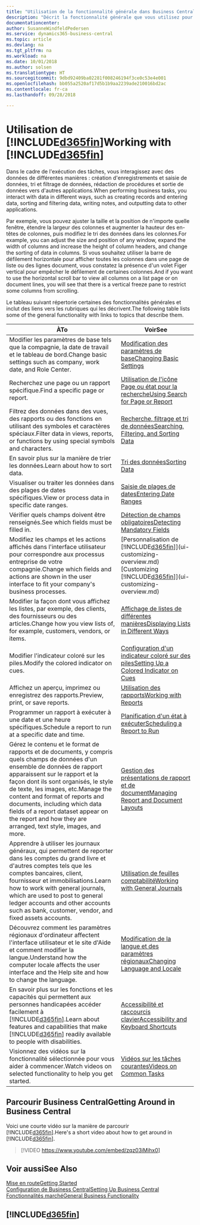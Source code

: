 ```yaml
---
title: "Utilisation de la fonctionnalité générale dans Business Central | Microsoft Docs"
description: "Décrit la fonctionnalité générale que vous utilisez pour interagir avec des données dans Business Central, par exemple entrer les valeurs, trier les données, et modifier les vues."
documentationcenter: 
author: SusanneWindfeldPedersen
ms.service: dynamics365-business-central
ms.topic: article
ms.devlang: na
ms.tgt_pltfrm: na
ms.workload: na
ms.date: 10/01/2018
ms.author: solsen
ms.translationtype: HT
ms.sourcegitcommit: 9dbd92409ba02281f008246194f3ce0c53e4e001
ms.openlocfilehash: bb055a2520af17d5b1b9aa2239ade210016bd2ac
ms.contentlocale: fr-ca
ms.lasthandoff: 09/28/2018

---
```

# <a name="working-with-included365finincludesd365finmdmd"></a><span data-ttu-id="185bb-103">Utilisation de [!INCLUDE[d365fin](includes/d365fin_md.md)]</span><span class="sxs-lookup"><span data-stu-id="185bb-103">Working with [!INCLUDE[d365fin](includes/d365fin_md.md)]</span></span>
<span data-ttu-id="185bb-104">Dans le cadre de l'exécution des tâches, vous interagissez avec des données de différentes manières : création d'enregistrements et saisie de données, tri et filtrage de données, rédaction de procédures et sortie de données vers d'autres applications.</span><span class="sxs-lookup"><span data-stu-id="185bb-104">When performing business tasks, you interact with data in different ways, such as creating records and entering data, sorting and filtering data, writing notes, and outputting data to other applications.</span></span>

<span data-ttu-id="185bb-105">Par exemple, vous pouvez ajuster la taille et la position de n'importe quelle fenêtre, étendre la largeur des colonnes et augmenter la hauteur des en-têtes de colonnes, puis modifiez le tri des données dans les colonnes.</span><span class="sxs-lookup"><span data-stu-id="185bb-105">For example, you can adjust the size and position of any window, expand the width of columns and increase the height of column headers, and change the sorting of data in columns.</span></span> <span data-ttu-id="185bb-106">Si vous souhaitez utiliser la barre de défilement horizontale pour afficher toutes les colonnes dans une page de liste ou des lignes document, vous constatez la présence d'un volet Figer vertical pour empêcher le défilement de certaines colonnes.</span><span class="sxs-lookup"><span data-stu-id="185bb-106">And if you want to use the horizontal scroll bar to view all columns on a list page or on document lines, you will see that there is a vertical freeze pane to restrict some columns from scrolling.</span></span>

<span data-ttu-id="185bb-107">Le tableau suivant répertorie certaines des fonctionnalités générales et inclut des liens vers les rubriques qui les décrivent.</span><span class="sxs-lookup"><span data-stu-id="185bb-107">The following table lists some of the general functionality with links to topics that describe them.</span></span>

| <span data-ttu-id="185bb-108">À</span><span class="sxs-lookup"><span data-stu-id="185bb-108">To</span></span> | <span data-ttu-id="185bb-109">Voir</span><span class="sxs-lookup"><span data-stu-id="185bb-109">See</span></span> |
| --- | --- |
| <span data-ttu-id="185bb-110">Modifier les paramètres de base tels que la compagnie, la date de travail et le tableau de bord.</span><span class="sxs-lookup"><span data-stu-id="185bb-110">Change basic settings such as company, work date, and Role Center.</span></span> |[<span data-ttu-id="185bb-111">Modification des paramètres de base</span><span class="sxs-lookup"><span data-stu-id="185bb-111">Changing Basic Settings</span></span>](ui-change-basic-settings.md) |
| <span data-ttu-id="185bb-112">Recherchez une page ou un rapport spécifique.</span><span class="sxs-lookup"><span data-stu-id="185bb-112">Find a specific page or report.</span></span> |[<span data-ttu-id="185bb-113">Utilisation de l'icône Page ou état pour la recherche</span><span class="sxs-lookup"><span data-stu-id="185bb-113">Using Search for Page or Report</span></span>](ui-search.md) |
| <span data-ttu-id="185bb-114">Filtrez des données dans des vues, des rapports ou des fonctions en utilisant des symboles et caractères spéciaux.</span><span class="sxs-lookup"><span data-stu-id="185bb-114">Filter data in views, reports, or functions by using special symbols and characters.</span></span> |[<span data-ttu-id="185bb-115">Recherche, filtrage et tri de données</span><span class="sxs-lookup"><span data-stu-id="185bb-115">Searching, Filtering, and Sorting Data</span></span>](ui-enter-criteria-filters.md) |
| <span data-ttu-id="185bb-116">En savoir plus sur la manière de trier les données.</span><span class="sxs-lookup"><span data-stu-id="185bb-116">Learn about how to sort data.</span></span> |[<span data-ttu-id="185bb-117">Tri des données</span><span class="sxs-lookup"><span data-stu-id="185bb-117">Sorting Data</span></span>](ui-sorting.md) |
| <span data-ttu-id="185bb-118">Visualiser ou traiter les données dans des plages de dates spécifiques.</span><span class="sxs-lookup"><span data-stu-id="185bb-118">View or process data in specific date ranges.</span></span> |[<span data-ttu-id="185bb-119">Saisie de plages de dates</span><span class="sxs-lookup"><span data-stu-id="185bb-119">Entering Date Ranges</span></span>](ui-enter-date-ranges.md) |
| <span data-ttu-id="185bb-120">Vérifier quels champs doivent être renseignés.</span><span class="sxs-lookup"><span data-stu-id="185bb-120">See which fields must be filled in.</span></span> |[<span data-ttu-id="185bb-121">Détection de champs obligatoires</span><span class="sxs-lookup"><span data-stu-id="185bb-121">Detecting Mandatory Fields</span></span>](ui-mandatory-fields.md) |
| <span data-ttu-id="185bb-122">Modifiez les champs et les actions affichés dans l'interface utilisateur pour correspondre aux processus entreprise de votre compagnie.</span><span class="sxs-lookup"><span data-stu-id="185bb-122">Change which fields and actions are shown in the user interface to fit your company's business processes.</span></span> |<span data-ttu-id="185bb-123">[Personnalisation de [!INCLUDE[d365fin](includes/d365fin_md.md)]](ui-customizing-overview.md)</span><span class="sxs-lookup"><span data-stu-id="185bb-123">[Customizing [!INCLUDE[d365fin](includes/d365fin_md.md)]](ui-customizing-overview.md)</span></span> |
| <span data-ttu-id="185bb-124">Modifier la façon dont vous affichez les listes, par exemple, des clients, des fournisseurs ou des articles.</span><span class="sxs-lookup"><span data-stu-id="185bb-124">Change how you view lists of, for example, customers, vendors, or items.</span></span> |[<span data-ttu-id="185bb-125">Affichage de listes de différentes manières</span><span class="sxs-lookup"><span data-stu-id="185bb-125">Displaying Lists in Different Ways</span></span>](across-display-lists-different-views.md) |
| <span data-ttu-id="185bb-126">Modifier l'indicateur coloré sur les piles.</span><span class="sxs-lookup"><span data-stu-id="185bb-126">Modify the colored indicator on cues.</span></span> |[<span data-ttu-id="185bb-127">Configuration d'un indicateur coloré sur des piles</span><span class="sxs-lookup"><span data-stu-id="185bb-127">Setting Up a Colored Indicator on Cues</span></span>](ui-how-setup-colored-indicator-cues.md) |
|<span data-ttu-id="185bb-128">Affichez un aperçu, imprimez ou enregistrez des rapports.</span><span class="sxs-lookup"><span data-stu-id="185bb-128">Preview, print, or save reports.</span></span>|[<span data-ttu-id="185bb-129">Utilisation des rapports</span><span class="sxs-lookup"><span data-stu-id="185bb-129">Working with Reports</span></span>](ui-work-report.md)|
| <span data-ttu-id="185bb-130">Programmer un rapport à exécuter à une date et une heure spécifiques.</span><span class="sxs-lookup"><span data-stu-id="185bb-130">Schedule a report to run at a specific date and time.</span></span> |[<span data-ttu-id="185bb-131">Planification d'un état à exécuter</span><span class="sxs-lookup"><span data-stu-id="185bb-131">Scheduling a Report to Run</span></span>](ui-work-report.md#ScheduleReport) |
| <span data-ttu-id="185bb-132">Gérez le contenu et le format de rapports et de documents, y compris quels champs de données d'un ensemble de données de rapport apparaissent sur le rapport et la façon dont ils sont organisés, le style de texte, les images, etc.</span><span class="sxs-lookup"><span data-stu-id="185bb-132">Manage the content and format of reports and documents, including which data fields of a report dataset appear on the report and how they are arranged, text style, images, and more.</span></span>|[<span data-ttu-id="185bb-133">Gestion des présentations de rapport et de document</span><span class="sxs-lookup"><span data-stu-id="185bb-133">Managing Report and Document Layouts</span></span>](ui-manage-report-layouts.md) |
| <span data-ttu-id="185bb-134">Apprendre à utiliser les journaux généraux, qui permettent de reporter dans les comptes du grand livre et d'autres comptes tels que les comptes bancaires, client, fournisseur et immobilisations.</span><span class="sxs-lookup"><span data-stu-id="185bb-134">Learn how to work with general journals, which are used to post to general ledger accounts and other accounts such as bank, customer, vendor, and fixed assets accounts.</span></span> |[<span data-ttu-id="185bb-135">Utilisation de feuilles comptabilité</span><span class="sxs-lookup"><span data-stu-id="185bb-135">Working with General Journals</span></span>](ui-work-general-journals.md) |
|<span data-ttu-id="185bb-136">Découvrez comment les paramètres régionaux d'ordinateur affectent l'interface utilisateur et le site d'Aide et comment modifier la langue.</span><span class="sxs-lookup"><span data-stu-id="185bb-136">Understand how the computer locale affects the user interface and the Help site and how to change the language.</span></span>|[<span data-ttu-id="185bb-137">Modification de la langue et des paramètres régionaux</span><span class="sxs-lookup"><span data-stu-id="185bb-137">Changing Language and Locale</span></span>](about-locale-language.md)|
|<span data-ttu-id="185bb-138">En savoir plus sur les fonctions et les capacités qui permettent aux personnes handicapées accéder facilement à [!INCLUDE[d365fin](includes/d365fin_md.md)].</span><span class="sxs-lookup"><span data-stu-id="185bb-138">Learn about features and capabilities that make [!INCLUDE[d365fin](includes/d365fin_md.md)] readily available to people with disabilities.</span></span>|[<span data-ttu-id="185bb-139">Accessibilité et raccourcis clavier</span><span class="sxs-lookup"><span data-stu-id="185bb-139">Accessibility and Keyboard Shortcuts</span></span>](ui-accessibility.md)|
|<span data-ttu-id="185bb-140">Visionnez des vidéos sur la fonctionnalité sélectionnée pour vous aider à commencer.</span><span class="sxs-lookup"><span data-stu-id="185bb-140">Watch videos on selected functionality to help you get started.</span></span>|[<span data-ttu-id="185bb-141">Vidéos sur les tâches courantes</span><span class="sxs-lookup"><span data-stu-id="185bb-141">Videos on Common Tasks</span></span>](across-videos.md)|  

## <a name="getting-around-in-business-central"></a><span data-ttu-id="185bb-142">Parcourir Business Central</span><span class="sxs-lookup"><span data-stu-id="185bb-142">Getting Around in Business Central</span></span>
<span data-ttu-id="185bb-143">Voici une courte vidéo sur la manière de parcourir [!INCLUDE[d365fin](includes/d365fin_md.md)].</span><span class="sxs-lookup"><span data-stu-id="185bb-143">Here's a short video about how to get around in [!INCLUDE[d365fin](includes/d365fin_md.md)].</span></span>

> [!VIDEO https://www.youtube.com/embed/zqz03iMihx0]

## <a name="see-also"></a><span data-ttu-id="185bb-144">Voir aussi</span><span class="sxs-lookup"><span data-stu-id="185bb-144">See Also</span></span>
[<span data-ttu-id="185bb-145">Mise en route</span><span class="sxs-lookup"><span data-stu-id="185bb-145">Getting Started</span></span>](product-get-started.md)  
[<span data-ttu-id="185bb-146">Configuration de Business Central</span><span class="sxs-lookup"><span data-stu-id="185bb-146">Setting Up Business Central</span></span>](setup.md)  
[<span data-ttu-id="185bb-147">Fonctionnalités marché</span><span class="sxs-lookup"><span data-stu-id="185bb-147">General Business Functionality</span></span>](ui-across-business-areas.md)  

## [!INCLUDE[d365fin](includes/free_trial_md.md)]  

